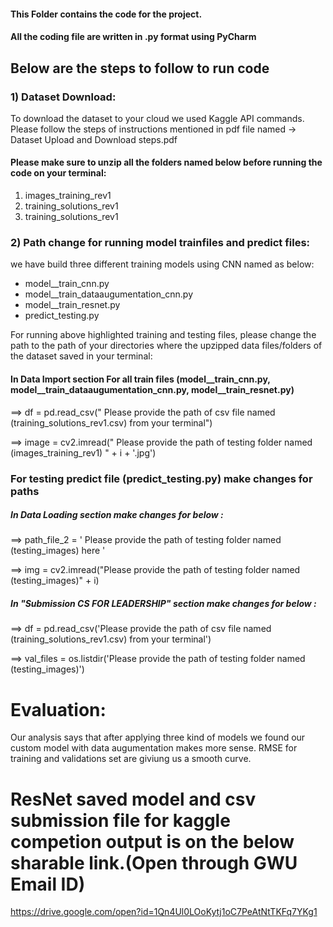 #### This Folder contains the code for the project.
#### All the coding file are written in .py format using PyCharm

## Below are the steps to follow to run code

### 1) Dataset Download:
To download the dataset to your cloud we used Kaggle API commands.
Please follow the steps of instructions mentioned in pdf file named -> Dataset Upload and Download steps.pdf

#### Please make sure to unzip all the folders named below before running the code on your terminal:
 1) images_training_rev1
 2) training_solutions_rev1
 3) training_solutions_rev1
 
 ### 2) Path change for running model trainfiles and predict files:
 we have build three different training models using CNN named as below:
  - model__train_cnn.py
  - model__train_dataaugumentation_cnn.py
  - model__train_resnet.py
  - predict_testing.py
  
  For running above highlighted training and testing files, please change the path to the path of your directories where the upzipped     data files/folders of the dataset saved in your terminal:
  
  #### In Data Import section For all train files (model__train_cnn.py, model__train_dataaugumentation_cnn.py, model__train_resnet.py)
  ==>  df = pd.read_csv("  Please provide the path of csv file named (training_solutions_rev1.csv) from your terminal") 
  
  ==>  image = cv2.imread(" Please provide the path of testing folder named (images_training_rev1) " + i + '.jpg') 
  
   
  ### For testing predict file (predict_testing.py) make changes for paths
  ##### In  Data Loading section make changes for below :
  ==>  path_file_2 = ' Please provide the path of testing folder named (testing_images) here '
  
  ==> img = cv2.imread("Please provide the path of testing folder named (testing_images)" + i)
  
  ##### In "Submission CS FOR LEADERSHIP" section make changes for below :
  ==>  df = pd.read_csv('Please provide the path of csv file named (training_solutions_rev1.csv) from your terminal')
  
  ==>  val_files = os.listdir('Please provide the path of testing folder named (testing_images)')
  
  
  # Evaluation:
  Our analysis says that after applying three kind of models we found our custom model with data augumentation makes more sense. RMSE for training and validations set are giviung us a smooth curve.
  
  # ResNet saved model and csv submission file for kaggle competion output is on the below sharable link.(Open through GWU Email ID)
  https://drive.google.com/open?id=1Qn4Ul0LOoKytj1oC7PeAtNtTKFq7YKg1
  
